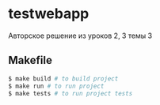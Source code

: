 # testwebapp

Авторское решение из уроков 2, 3 темы 3

## Makefile

```bash
$ make build # to build project
$ make run # to run project
$ make tests # to run project tests
```